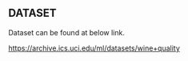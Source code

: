 ## DATASET
Dataset can be found at below link.

https://archive.ics.uci.edu/ml/datasets/wine+quality
